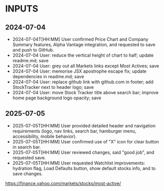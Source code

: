 # INPUTS

## 2024-07-04
- 2024-07-04T[HH:MM] User confirmed Price Chart and Company Summary features, Alpha Vantage integration, and requested to save and push to GitHub. 
- 2024-07-04  User: reduce the vertical height of chart to half; update readme.md; save
- 2024-07-04  User: grey out all Markets links except Most Actives; save
- 2024-07-04  User: memorise JSX apostrophe escape fix; update dependencies in readme.md; save
- 2024-07-04  User: replace github link with github.com in footer; add StockTracker next to header logo; save
- 2024-07-04  User: move Stock Tracker title above search bar; improve home page background logo opacity; save

## 2025-07-05
- 2025-07-05T[HH:MM] User provided detailed header and navigation requirements (logo, nav links, search bar, hamburger menu, accessibility, mobile behavior).
- 2025-07-05T[HH:MM] User confirmed use of "X" icon for clear button in search bar.
- 2025-07-05T[HH:MM] User reviewed changes, said "good job", and requested save. 
- 2025-07-05T[HH:MM] User requested Watchlist improvements: hydration flag, Load Defaults button, show default stocks info, and to save changes.

https://finance.yahoo.com/markets/stocks/most-active/